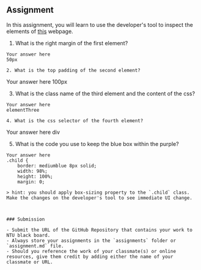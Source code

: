 ## Assignment

In this assignment, you will learn to use the developer's tool to inspect the elements of [this](https://nznznh.csb.app/) webpage.

1. What is the right margin of the first element?

```
Your answer here
50px

2. What is the top padding of the second element?
```

Your answer here
100px

3. What is the class name of the third element and the content of the css?

```
Your answer here
elementThree

4. What is the css selector of the fourth element?
```

Your answer here
div

5. What is the code you use to keep the blue box within the purple?

```
Your answer here
.child {
    border: mediumblue 8px solid;
    width: 98%;
    height: 100%;
    margin: 0;

> hint: you should apply box-sizing property to the `.child` class. Make the changes on the developer's tool to see immediate UI change.



### Submission

- Submit the URL of the GitHub Repository that contains your work to NTU black board.
- Always store your assignments in the `assignments` folder or `assignment.md` file.
- Should you reference the work of your classmate(s) or online resources, give them credit by adding either the name of your classmate or URL.
```
